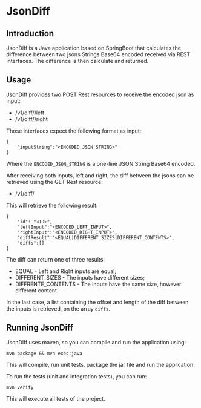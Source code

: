 # JsonDiff

## Introduction

JsonDiff is a Java application based on SpringBoot that calculates the difference between two jsons Strings Base64 encoded received via REST interfaces. The difference is then calculate and returned.

## Usage

JsonDiff provides two POST Rest resources to receive the encoded json as input:

 - /v1/diff/<id>/left
 - /v1/diff/<id>/right
 
Those interfaces expect the following format as input:

```
{
    "inputString":"<ENCODED_JSON_STRING>"
}
```

Where the `ENCODED_JSON_STRING` is a one-line JSON String Base64 encoded.

After receiving both inputs, left and right, the diff between the jsons can be retrieved using the GET Rest resource: 

 - /v1/diff/<id>
 
This will retrieve the following result:

```
{
    "id": "<ID>",
    "leftInput":"<ENCODED_LEFT_INPUT>",
    "rightInput":"<ENCODED_RIGHT_INPUT>",
    "diffResult":"<EQUAL|DIFFERENT_SIZES|DIFFERENT_CONTENTS>",
    "diffs":[]
}
```

The diff can return one of three results:

 - EQUAL - Left and Right inputs are equal;
 - DIFFERENT_SIZES - The inputs have different sizes;
 - DIFFRENTE_CONTENTS - The inputs have the same size, however different content.
 
In the last case, a list containing the offset and length of the diff between the inputs is retrieved, on the array `diffs`.

## Running JsonDiff

JsonDiff uses maven, so you can compile and run the application using:

```
mvn package && mvn exec:java
```

This will compile, run unit tests, package the jar file and run the application.

To run the tests (unit and integration tests), you can run:

```
mvn verify
```

This will execute all tests of the project.